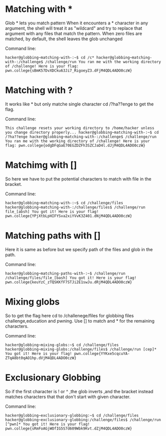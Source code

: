# Matching with *
Glob * lets you match pattern When it encounters a * character in any argument, the shell will treat it as "wildcard" and try to replace that argument with any files that match the pattern. When zero files are matched, by default, the shell leaves the glob unchanged

Command line:

`
hacker@globbing~matching-with-:~$ cd /c*
hacker@globbing~matching-with-:/challenge$ /challenge/run
You ran me with the working directory of /challenge! Here is your flag:
pwn.college{sBmK57DvXDCku63Ji7_RigoeyZ3.dFjM4QDL4ADO0czW}
`

# Matching with ?
It works like * but only matche single character cd /?ha??enge to get the flag.

Command line:

`
This challenge resets your working directory to /home/hacker unless you change
directory properly...
hacker@globbing~matching-with-:~$ cd /?ha??enge
hacker@globbing~matching-with-:/challenge$ /challenge/run
You ran me with the working directory of /challenge! Here is your flag:
pwn.college{odgDFqGaE70EGZDZFh3SZCJaD4l.dJjM4QDL4ADO0czW}
`

# Matchimg with []
So here we have to put the potential characters to match with file in the bracket.

Command line:

`
hacker@globbing~matching-with-:~$ cd /challenge/files
hacker@globbing~matching-with-:/challenge/files$ /challenge/run file_[absh]
You got it! Here is your flag!
pwn.college{YPjXtbLpHIFYSva2xiYVvK3Z401.dNjM4QDL4ADO0czW}
`

# Matching paths with []
Here it is same as before but we specify path of the files and glob in the path.

Command line:

`
hacker@globbing~matching-paths-with-:~$ /challenge/run /challenge/files/file_[bash]
You got it! Here is your flag!
pwn.college{keuYzC_zTQSKKfF7STJi2E1swJu.dRjM4QDL4ADO0czW}
`

# Mixing globs
So to get the flag here cd to /challenege/files for globbing files challenge,education and pwning. Use [] to match and * for the remaining characters.

Command line:

`
hacker@globbing~mixing-globs:~$ cd /challenge/files
hacker@globbing~mixing-globs:/challenge/files$ /challenge/run [cep]*
You got it! Here is your flag!
pwn.college{YYKxe5cqcuYA-ZTqA8bt0qAO1hp.dVjM4QDL4ADO0czW}
`

# Exclusionary Globbing
So if the first character is ! or ^ ,the glob inverts ,and the bracket instead matches characters that that don't start with given character.

Command line:

`
hacker@globbing~exclusionary-globbing:~$ cd /challenge/files
hacker@globbing~exclusionary-globbing:/challenge/files$ /challenge/run [^pwn]*
You got it! Here is your flag!
pwn.college{sRmFoAGjWOfIG5S7d609Wbk9Kvt.dZjM4QDL4ADO0czW}
`
